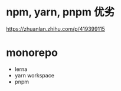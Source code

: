 # npm, yarn, pnpm 优劣

https://zhuanlan.zhihu.com/p/419399115

# monorepo

- lerna
- yarn workspace
- pnpm
